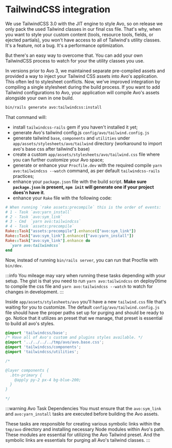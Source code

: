 # TailwindCSS integration

We use TailwindCSS 3.0 with the JIT engine to style Avo, so on release we only pack the used Tailwind classes in our final css file. That's why, when you want to style your custom content (tools, resource tools, fields, or ejected partials), you won't have access to all of Tailwind's utility classes. It's a feature, not a bug. It's a performance optimization.

But there's an easy way to overcome that. You can add your own TailwindCSS process to watch for your the utility classes you use.

In versions prior to Avo 3, we maintained separate pre-compiled assets and provided a way to inject your Tailwind CSS assets into Avo's application. This often led to stylesheet conflicts. Now, we've improved integration by compiling a single stylesheet during the build process. If you want to add Tailwind configurations to Avo, your application will compile Avo's assets alongside your own in one build.

```bash
bin/rails generate avo:tailwindcss:install
```

That command will:

- install `tailwindcss-rails` gem if you haven't installed it yet;
- generate Avo's tailwind config.js `config/avo/tailwind.config.js`
- generate tailwind `base`, `components` and `utilities` under `app/assets/stylesheets/avo/tailwind` directory (workaround to import avo's base css after tailwind's base)
- create a custom `app/assets/stylesheets/avo/tailwind.css` file where you can further customize your Avo space;
- generate or enhance your `Procfile.dev` with the required compile `yarn avo:tailwindcss --watch` command, as per default `tailwindcss-rails` practices;
- enhance your `package.json` file with the build script. **Make sure `package.json` is present, `npm init` will generate one if your project does'n have it**.
- enhance your `Rake` file with the following code:
```ruby
# When running `rake assets:precompile` this is the order of events:
# 1 - Task `avo:yarn_install`
# 2 - Task `avo:sym_link`
# 3 - Cmd  `yarn avo:tailwindcss`
# 4 - Task `assets:precompile`
Rake::Task["assets:precompile"].enhance(["avo:sym_link"])
Rake::Task["avo:sym_link"].enhance(["avo:yarn_install"])
Rake::Task["avo:sym_link"].enhance do
  `yarn avo:tailwindcss`
end
```

Now, instead of running `bin/rails server`, you can run that Procfile with `bin/dev`.

:::info
You mileage may vary when running these tasks depending with your setup. The gist is that you need to run `yarn avo:tailwindcss` on deploy0time to compile the css file and `yarn avo:tailwindcss --watch` to watch for changes in development.
:::

Inside `app/assets/stylesheets/avo` you'll have a new `tailwind.css` file that's waiting for you to customize. The default `config/avo/tailwind.config.js` file should have the proper paths set up for purging and should be ready to go. Notice that it utilizes an preset that we manage, that preset is essential to build all avo's styles.

```css
@import 'tailwindcss/base';
/* Have all of Avo's custom and plugins styles available. */
@import '../../../../tmp/avo/avo.base.css';
@import 'tailwindcss/components';
@import 'tailwindcss/utilities';

/*

@layer components {
  .btn-primary {
    @apply py-2 px-4 bg-blue-200;
  }
}

*/
```

:::warning Avo Task Dependencies
You must ensure that the `avo:sym_link` and `avo:yarn_install` tasks are executed before building the Avo assets.

These tasks are responsible for creating various symbolic links within the `tmp/avo` directory and installing necessary Node modules within Avo's path. These modules are essential for utilizing the Avo Tailwind preset. And the symbolic links are essentials for purging all Avo's tailwind classes.
:::
